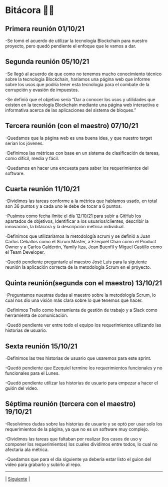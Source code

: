 # Bitácora 📌📃

## Primera reunión 01/10/21
-Se tomó el acuerdo de utilizar la tecnología Blockchain para nuestro proyecto, pero quedó pendiente el enfoque que le vamos a dar.

## Segunda reunión 05/10/21
-Se llegó al acuerdo de que como no tenemos mucho conocimiento técnico sobre la tecnología Blockchain, haríamos una página web que informe sobre los usos que podría tener esta tecnología para el combate de la corrupción y evasión de impuestos.

-Se definió que el objetivo sería “Dar a conocer los usos y utilidades que existen en la tecnología Blockchain mediante una página web interactiva e informativa acerca de las aplicaciones del sistema de bloques.”

## Tercera reunión (con el maestro) 07/10/21
-Quedamos que la página web es una buena idea, y que nuestro target serían los jóvenes.

-Definimos las métricas con base en un sistema de clasificación de tareas, como difícil, media y fácil.

-Quedamos en hacer una encuesta para saber los requerimientos del software.

## Cuarta reunión 11/10/21
-Dividimos las tareas conforme a la métrica que habíamos usado, en total son 36 puntos y a cada uno le debe de tocar a 6 puntos.

-Pusimos como fecha límite el día 12/10/21 para subir a GitHub los apartados de objetivos, Identificar a los usuarios/clientes, describir la innovación, la bitácora y la descripción métrica individual.

-Definimos que utilizaríamos la metodología scrum y se definió a Juan Carlos Ceballos como el Scrum Master, a Ezequiel Chan como el Product Owner y a Carlos Calderón, Yamily Itza, Jean Buenfil y Miguel Castillo como el Team Developer.

-Quedó pendiente preguntarle al maestro José Luis para la siguiente reunión la aplicación correcta de la metodología Scrum en el proyecto.

## Quinta reunión(segunda con el maestro) 13/10/21
-Preguntamos nuestras dudas al maestro sobre la metodología Scrum, lo cual nos dio una visión más clara sobre lo que tenemos que hacer.

-Definimos Trello como herramienta de gestión de trabajo y a Slack como herramienta de comunicación.

-Quedó pendiente ver entre todo el equipo los requerimientos utilizando las historias de usuario.

## Sexta reunión 15/10/21
-Definimos las tres historias de usuario que usaremos para este sprint.

-Quedó pendiente que Ezequiel termine los requerimientos funcionales y no funcionales para el Lunes.

-Quedó pendiente utilizar las historias de usuario para empezar a hacer el guión del video.

## Séptima reunión (tercera con el maestro) 19/10/21
-Resolvimos dudas sobre las historias de usuario y se optó por usar solo los requerimientos de la página, ya que no es un software muy complejo.

-Dividimos las tareas que faltaban por realizar (los casos de uso y componer los requerimientos) los cuales dividimos entre todos, lo cual no afectaría ala métrica.

-Quedamos que para el día siguiente ya debería estar listo el guion del video para grabarlo y subirlo al repo.


-----------------

| [Siguiente]( https://github.com/Juanca1984/Blockchain/blob/main/Documentaci%C3%B3n/Primera%20Entrega/Roles%20y%20Metodologia.md#scrum-%EF%B8%8F "Siguiente") |


